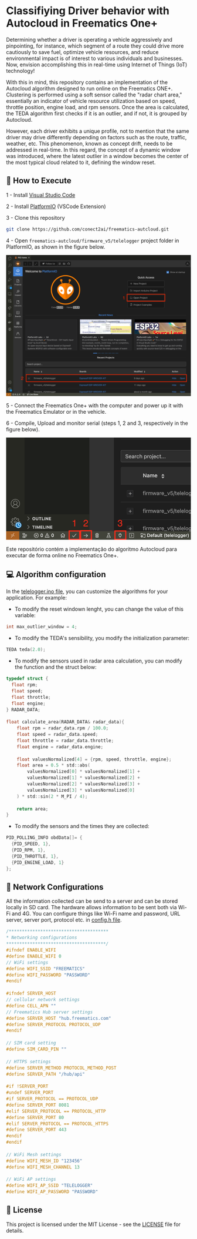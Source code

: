 # Classifiying Driver behavior with Autocloud in Freematics One+

Determining whether a driver is operating a vehicle aggressively and pinpointing, for instance, which segment of a route they could drive more cautiously to save fuel, optimize vehicle resources, and reduce environmental impact is of interest to various individuals and businesses. Now, envision accomplishing this in real-time using Internet of Things (IoT) technology!

With this in mind, this repository contains an implementation of the Autocloud algorithm designed to run online on the Freematics ONE+. Clustering is performed using a soft sensor called the "radar chart area," essentially an indicator of vehicle resource utilization based on speed, throttle position, engine load, and rpm sensors. Once the area is calculated, the TEDA algorithm first checks if it is an outlier, and if not, it is grouped by Autocloud.

However, each driver exhibits a unique profile, not to mention that the same driver may drive differently depending on factors such as the route, traffic, weather, etc. This phenomenon, known as concept drift, needs to be addressed in real-time. In this regard, the concept of a dynamic window was introduced, where the latest outlier in a window becomes the center of the most typical cloud related to it, defining the window reset.

## :rocket: How to Execute

1 - Install [Visual Studio Code](https://code.visualstudio.com/)

2 - Install [PlatformIO](https://platformio.org/) (VSCode Extension)

3 - Clone this repository

```bash
git clone https://github.com/conect2ai/freematics-autcloud.git
```

4 - Open `freematics-autcloud/firmware_v5/telelogger` project folder in PlatformIO, as shown in the figure below.

![alt text](./images/platformio.png)

5 - Connect the Freematics One+ with the computer and power up it with the Freematics Emulator or in the vehicle.

6 - Compile, Upload and monitor serial (steps 1, 2 and 3, respectively in the figure below).

![alt text](./images/upload.png)

Este repositório contém a implementação do algoritmo Autocloud para executar de forma online no Freematics One+.

## :computer: Algorithm configuration

In the [telelogger.ino file](./firmware_v5/telelogger/telelogger.ino), you can customize the algorithms for your application. For example:

- To modify the reset windown lenght, you can change the value of this variable:
```C
int max_outlier_window = 4;
```

- To modify the TEDA's sensibility, you modify the initialization parameter:
```C
TEDA teda(2.0);
```

- To modify the sensors used in radar area calculation, you can modify the function and the struct below:

```C
typedef struct {
  float rpm;
  float speed;
  float throttle;
  float engine;
} RADAR_DATA;

float calculate_area(RADAR_DATA& radar_data){
    float rpm = radar_data.rpm / 100.0;
    float speed = radar_data.speed;
    float throttle = radar_data.throttle;
    float engine = radar_data.engine;

    float valuesNormalized[4] = {rpm, speed, throttle, engine};
    float area = 0.5 * std::abs(
        valuesNormalized[0] * valuesNormalized[1] +
        valuesNormalized[1] * valuesNormalized[2] +
        valuesNormalized[2] * valuesNormalized[3] +
        valuesNormalized[3] * valuesNormalized[0]
    ) * std::sin(2 * M_PI / 4);

    return area;
}
```

- To modify the sensors and the times they are collected:

```C
PID_POLLING_INFO obdData[]= {
  {PID_SPEED, 1},
  {PID_RPM, 1},
  {PID_THROTTLE, 1},
  {PID_ENGINE_LOAD, 1}
};
```

## :wrench: Network Configurations

All the information collected can be send to a server and can be stored locally in SD card. The hardware allows information to be sent both via Wi-Fi and 4G. You can configure things like Wi-Fi name and password, URL server, server port, protocol etc. in [config.h file](./firmware_v5/telelogger/config.h).

```C
/**************************************
* Networking configurations
**************************************/
#ifndef ENABLE_WIFI
#define ENABLE_WIFI 0
// WiFi settings
#define WIFI_SSID "FREEMATICS"
#define WIFI_PASSWORD "PASSWORD"
#endif 

#ifndef SERVER_HOST
// cellular network settings
#define CELL_APN ""
// Freematics Hub server settings
#define SERVER_HOST "hub.freematics.com"
#define SERVER_PROTOCOL PROTOCOL_UDP
#endif

// SIM card setting
#define SIM_CARD_PIN ""

// HTTPS settings
#define SERVER_METHOD PROTOCOL_METHOD_POST
#define SERVER_PATH "/hub/api"

#if !SERVER_PORT
#undef SERVER_PORT
#if SERVER_PROTOCOL == PROTOCOL_UDP
#define SERVER_PORT 8081
#elif SERVER_PROTOCOL == PROTOCOL_HTTP
#define SERVER_PORT 80
#elif SERVER_PROTOCOL == PROTOCOL_HTTPS
#define SERVER_PORT 443
#endif
#endif

// WiFi Mesh settings
#define WIFI_MESH_ID "123456"
#define WIFI_MESH_CHANNEL 13

// WiFi AP settings
#define WIFI_AP_SSID "TELELOGGER"
#define WIFI_AP_PASSWORD "PASSWORD"
```

## :page_facing_up: License

This project is licensed under the MIT License - see the [LICENSE](LICENSE) file for details.